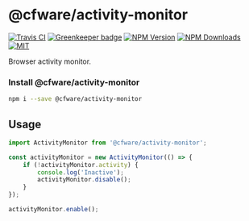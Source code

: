 # @cfware/activity-monitor

[![Travis CI][travis-image]][travis-url]
[![Greenkeeper badge][gk-image]](https://greenkeeper.io/)
[![NPM Version][npm-image]][npm-url]
[![NPM Downloads][downloads-image]][downloads-url]
[![MIT][license-image]](LICENSE)

Browser activity monitor.

### Install @cfware/activity-monitor

```sh
npm i --save @cfware/activity-monitor
```

## Usage

```js
import ActivityMonitor from '@cfware/activity-monitor';

const activityMonitor = new ActivityMonitor(() => {
	if (!activityMonitor.activity) {
		console.log('Inactive');
		activityMonitor.disable();
	}
});

activityMonitor.enable();
```

[npm-image]: https://img.shields.io/npm/v/@cfware/activity-monitor.svg
[npm-url]: https://npmjs.org/package/@cfware/activity-monitor
[travis-image]: https://travis-ci.org/cfware/activity-monitor.svg?branch=master
[travis-url]: https://travis-ci.org/cfware/activity-monitor
[gk-image]: https://badges.greenkeeper.io/cfware/activity-monitor.svg
[downloads-image]: https://img.shields.io/npm/dm/@cfware/activity-monitor.svg
[downloads-url]: https://npmjs.org/package/@cfware/activity-monitor
[license-image]: https://img.shields.io/npm/l/@cfware/activity-monitor.svg
